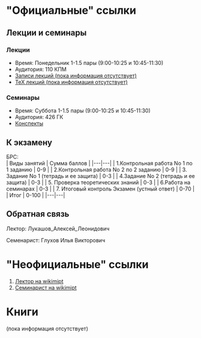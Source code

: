 # "Официальные" ссылки


## Лекции и семинары
### Лекции  
- Время: Понедельник 1-1.5 пары (9:00-10:25 и 10:45-11:30) 
- Аудитория: 110 КПМ  
- [Записи лекций (пока информация отсутствует)]()
- [ТеХ лекций (пока информация отсутствует)]()

### Семинары  
- Время: Cуббота 1-1.5 пары (9:00-10:25 и 10:45-11:30)  
- Аудитория: 426 ГК
- [Конспекты](https://drive.google.com/drive/folders/1iWja9RUifP7ruYDwq4YHN4G33oYa1IsV?usp=sharing)

## К экзамену
БРС:  
| Виды занятий | Сумма баллов |
|---|---|
| 1.Контрольная работа No 1 по 1 заданию  | 0-9  |
|  2.Контрольная работа No 2 по 2 заданию |  0-9 | 
| 3. Задание No 1 (тетрадь и ее защита)  | 0-3  |
| 4.Задание No 2 (тетрадь и ее защита)  | 0-3  |
| 5. Проверка теоретических знаний  | 0-3  |
|  6.Работа на семинарах | 0-3  |
| 7. Итоговый контроль
Экзамен (устный ответ)  | 0-70  |
| Итог  | 0-100  |
|---|---|

 

## Обратная связь
Лектор: Лукашов_Алексей_Леонидович  

Семенарист: Глухов Илья Викторович

# "Неофициальные" ссылки
1. [Лектор на wikimipt](http://wikimipt.org/wiki/Лукашов_Алексей_Леонидович)  
1. [Семинарист на wikimipt](http://wikimipt.org/wiki/Глухов_Илья_Викторович) 

# Книги
(пока информация отсутствует)
